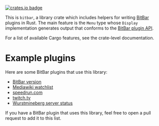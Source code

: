 [![crates.io badge]][crates.io link]

This is `bitbar`, a library crate which includes helpers for writing [BitBar](https://getbitbar.com/) plugins in Rust. The main feature is the `Menu` type whose `Display` implementation generates output that conforms to the [BitBar plugin API](https://github.com/matryer/bitbar#plugin-api).

For a list of available Cargo features, see the crate-level documentation.

# Example plugins

Here are some BitBar plugins that use this library:

* [BitBar version](https://github.com/fenhl/bitbar-version)
* [Mediawiki watchlist](https://github.com/fenhl/bitbar-mediawiki-watchlist)
* [speedrun.com](https://github.com/fenhl/bitbar-speedruncom)
* [twitch.tv](https://github.com/fenhl/bitbar-twitch)
* [Wurstmineberg server status](https://github.com/wurstmineberg/bitbar-server-status)

If you have a BitBar plugin that uses this library, feel free to open a pull request to add it to this list.

[crates.io badge]: https://img.shields.io/crates/v/bitbar.svg?style=flat-square
[crates.io link]: https://crates.io/crates/bitbar
